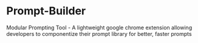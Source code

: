 # Prompt-Builder
Modular Prompting Tool - A lightweight google chrome extension allowing developers to componentize their prompt library for better, faster prompts

